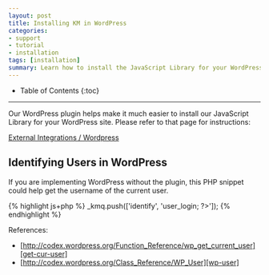 ```yaml
---
layout: post
title: Installing KM in WordPress
categories:
- support
- tutorial
- installation
tags: [installation]
summary: Learn how to install the JavaScript Library for your WordPress site.
---
```

* Table of Contents
{:toc}
* * *

Our WordPress plugin helps make it much easier to install our JavaScript Library for your WordPress site. Please refer to that page for instructions:

[External Integrations / Wordpress][wp]

## Identifying Users in WordPress

If you are implementing WordPress without the plugin, this PHP snippet could help get the username of the current user.

{% highlight js+php %}
_kmq.push(['identify', '<?php $current_user = wp_get_current_user(); if ( ($current_user instanceof WP_User) ) echo $current_user->user_login; ?>']);
{% endhighlight %}

References:

* [http://codex.wordpress.org/Function_Reference/wp_get_current_user][get-cur-user]
* [http://codex.wordpress.org/Class_Reference/WP_User][wp-user]

[wp]: /integrations/wordpress
[get-cur-user]: http://codex.wordpress.org/Function_Reference/wp_get_current_user
[wp-user]: http://codex.wordpress.org/Class_Reference/WP_User
